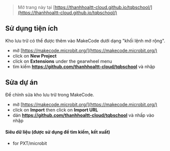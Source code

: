 
> Mở trang này tại [https://thanhhoaltt-cloud.github.io/tqbschool/](https://thanhhoaltt-cloud.github.io/tqbschool/)

## Sử dụng tiện ích

Kho lưu trữ có thể được thêm vào MakeCode dưới dạng "khối lệnh mở rộng".

* mở [https://makecode.microbit.org/](https://makecode.microbit.org/)
* click on **New Project**
* click on **Extensions** under the gearwheel menu
* tìm kiếm **https://github.com/thanhhoaltt-cloud/tqbschool** và nhập

## Sửa dự án

Để chỉnh sửa kho lưu trữ trong MakeCode.

* mở [https://makecode.microbit.org/](https://makecode.microbit.org/)
* click on **Import** then click on **Import URL**
* dán **https://github.com/thanhhoaltt-cloud/tqbschool** và nhấp vào nhập

#### Siêu dữ liệu (được sử dụng để tìm kiếm, kết xuất)

* for PXT/microbit
<script src="https://makecode.com/gh-pages-embed.js"></script><script>makeCodeRender("{{ site.makecode.home_url }}", "{{ site.github.owner_name }}/{{ site.github.repository_name }}");</script>
